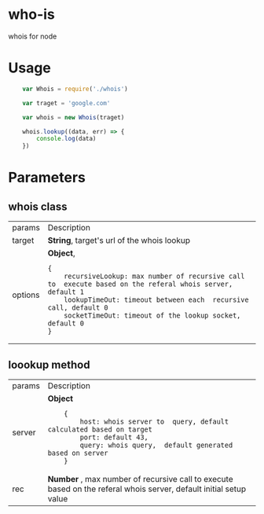 # who-is
whois for node

# Usage
```js
    var Whois = require('./whois')

    var traget = 'google.com'

    var whois = new Whois(traget)

    whois.lookup((data, err) => {
        console.log(data)
    })
```
# Parameters

## whois class


<table>
<tr>
<td> params </td> <td> Description </td>
</tr>
<tr>
<td> target </td>
<td>
<b>String</b>, target's url of the whois lookup 
</td>
<tr>
<td> options </td>
<td>
 <b>Object</b>,

```
{
    recursiveLookup: max number of recursive call to  execute based on the referal whois server, default 1
    lookupTimeOut: timeout between each  recursive call, default 0
    socketTimeOut: timeout of the lookup socket, default 0
}	
``` 
</td>
</tr>
</table>


## loookup method


<table>
<tr>
<td> params </td> <td> Description </td>
</tr>
<tr>
<td> server </td>
<td>
 <b>Object</b> 

```
    {   
        host: whois server to  query, default calculated based on target
        port: default 43,
        query: whois query,  default generated based on server
    }	
``` 
</td>
<tr>
<td> rec </td>
<td>
<b>Number</b> , max number of recursive call to  execute based on the referal whois server, default initial setup value 
</td>
</tr>
</table>
